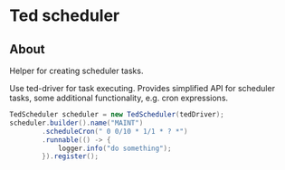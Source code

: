 # Ted scheduler

## About

Helper for creating scheduler tasks.
 
Use ted-driver for task executing.
Provides simplified API for scheduler tasks,
some additional functionality, e.g. cron expressions.


```java
TedScheduler scheduler = new TedScheduler(tedDriver);
scheduler.builder().name("MAINT")
        .scheduleCron("	0 0/10 * 1/1 * ? *")
        .runnable(() -> {
            logger.info("do something");
        }).register();
```
		